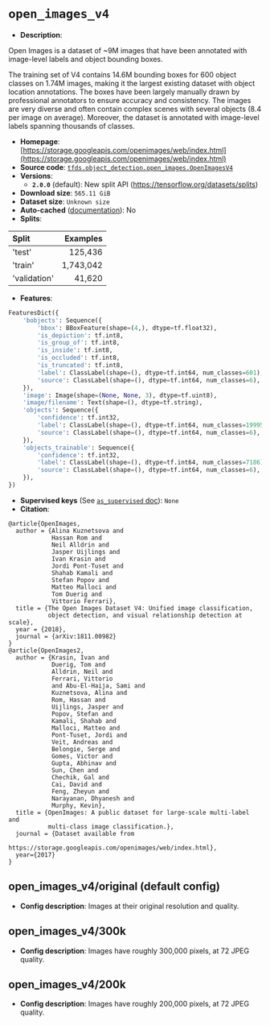 <div itemscope itemtype="http://schema.org/Dataset">
  <div itemscope itemprop="includedInDataCatalog" itemtype="http://schema.org/DataCatalog">
    <meta itemprop="name" content="TensorFlow Datasets" />
  </div>

  <meta itemprop="name" content="open_images_v4" />
  <meta itemprop="description" content="Open Images is a dataset of ~9M images that have been annotated with image-level&#10; labels and object bounding boxes.&#10;&#10;The training set of V4 contains 14.6M bounding boxes for 600 object classes on&#10;1.74M images, making it the largest existing dataset with object location&#10;annotations. The boxes have been largely manually drawn by professional&#10;annotators to ensure accuracy and consistency. The images are very diverse and&#10;often contain complex scenes with several objects (8.4 per image on average).&#10;Moreover, the dataset is annotated with image-level labels spanning thousands of&#10;classes.&#10;&#10;To use this dataset:&#10;&#10;```python&#10;import tensorflow_datasets as tfds&#10;&#10;ds = tfds.load(&#x27;open_images_v4&#x27;, split=&#x27;train&#x27;)&#10;for ex in ds.take(4):&#10;  print(ex)&#10;```&#10;&#10;See [the guide](https://www.tensorflow.org/datasets/overview) for more&#10;informations on [tensorflow_datasets](https://www.tensorflow.org/datasets).&#10;&#10;" />
  <meta itemprop="url" content="https://www.tensorflow.org/datasets/catalog/open_images_v4" />
  <meta itemprop="sameAs" content="https://storage.googleapis.com/openimages/web/index.html" />
  <meta itemprop="citation" content="@article{OpenImages,&#10;  author = {Alina Kuznetsova and&#10;            Hassan Rom and&#10;            Neil Alldrin and&#10;            Jasper Uijlings and&#10;            Ivan Krasin and&#10;            Jordi Pont-Tuset and&#10;            Shahab Kamali and&#10;            Stefan Popov and&#10;            Matteo Malloci and&#10;            Tom Duerig and&#10;            Vittorio Ferrari},&#10;  title = {The Open Images Dataset V4: Unified image classification,&#10;           object detection, and visual relationship detection at scale},&#10;  year = {2018},&#10;  journal = {arXiv:1811.00982}&#10;}&#10;@article{OpenImages2,&#10;  author = {Krasin, Ivan and&#10;            Duerig, Tom and&#10;            Alldrin, Neil and&#10;            Ferrari, Vittorio&#10;            and Abu-El-Haija, Sami and&#10;            Kuznetsova, Alina and&#10;            Rom, Hassan and&#10;            Uijlings, Jasper and&#10;            Popov, Stefan and&#10;            Kamali, Shahab and&#10;            Malloci, Matteo and&#10;            Pont-Tuset, Jordi and&#10;            Veit, Andreas and&#10;            Belongie, Serge and&#10;            Gomes, Victor and&#10;            Gupta, Abhinav and&#10;            Sun, Chen and&#10;            Chechik, Gal and&#10;            Cai, David and&#10;            Feng, Zheyun and&#10;            Narayanan, Dhyanesh and&#10;            Murphy, Kevin},&#10;  title = {OpenImages: A public dataset for large-scale multi-label and&#10;           multi-class image classification.},&#10;  journal = {Dataset available from&#10;             https://storage.googleapis.com/openimages/web/index.html},&#10;  year={2017}&#10;}" />
</div>

# `open_images_v4`

*   **Description**:

Open Images is a dataset of ~9M images that have been annotated with image-level
labels and object bounding boxes.

The training set of V4 contains 14.6M bounding boxes for 600 object classes on
1.74M images, making it the largest existing dataset with object location
annotations. The boxes have been largely manually drawn by professional
annotators to ensure accuracy and consistency. The images are very diverse and
often contain complex scenes with several objects (8.4 per image on average).
Moreover, the dataset is annotated with image-level labels spanning thousands of
classes.

*   **Homepage**:
    [https://storage.googleapis.com/openimages/web/index.html](https://storage.googleapis.com/openimages/web/index.html)
*   **Source code**:
    [`tfds.object_detection.open_images.OpenImagesV4`](https://github.com/tensorflow/datasets/tree/master/tensorflow_datasets/object_detection/open_images.py)
*   **Versions**:
    *   **`2.0.0`** (default): New split API
        (https://tensorflow.org/datasets/splits)
*   **Download size**: `565.11 GiB`
*   **Dataset size**: `Unknown size`
*   **Auto-cached**
    ([documentation](https://www.tensorflow.org/datasets/performances#auto-caching)):
    No
*   **Splits**:

Split        | Examples
:----------- | --------:
'test'       | 125,436
'train'      | 1,743,042
'validation' | 41,620

*   **Features**:

```python
FeaturesDict({
    'bobjects': Sequence({
        'bbox': BBoxFeature(shape=(4,), dtype=tf.float32),
        'is_depiction': tf.int8,
        'is_group_of': tf.int8,
        'is_inside': tf.int8,
        'is_occluded': tf.int8,
        'is_truncated': tf.int8,
        'label': ClassLabel(shape=(), dtype=tf.int64, num_classes=601),
        'source': ClassLabel(shape=(), dtype=tf.int64, num_classes=6),
    }),
    'image': Image(shape=(None, None, 3), dtype=tf.uint8),
    'image/filename': Text(shape=(), dtype=tf.string),
    'objects': Sequence({
        'confidence': tf.int32,
        'label': ClassLabel(shape=(), dtype=tf.int64, num_classes=19995),
        'source': ClassLabel(shape=(), dtype=tf.int64, num_classes=6),
    }),
    'objects_trainable': Sequence({
        'confidence': tf.int32,
        'label': ClassLabel(shape=(), dtype=tf.int64, num_classes=7186),
        'source': ClassLabel(shape=(), dtype=tf.int64, num_classes=6),
    }),
})
```
*   **Supervised keys** (See
    [`as_supervised` doc](https://www.tensorflow.org/datasets/api_docs/python/tfds/load#args)):
    `None`
*   **Citation**:

```
@article{OpenImages,
  author = {Alina Kuznetsova and
            Hassan Rom and
            Neil Alldrin and
            Jasper Uijlings and
            Ivan Krasin and
            Jordi Pont-Tuset and
            Shahab Kamali and
            Stefan Popov and
            Matteo Malloci and
            Tom Duerig and
            Vittorio Ferrari},
  title = {The Open Images Dataset V4: Unified image classification,
           object detection, and visual relationship detection at scale},
  year = {2018},
  journal = {arXiv:1811.00982}
}
@article{OpenImages2,
  author = {Krasin, Ivan and
            Duerig, Tom and
            Alldrin, Neil and
            Ferrari, Vittorio
            and Abu-El-Haija, Sami and
            Kuznetsova, Alina and
            Rom, Hassan and
            Uijlings, Jasper and
            Popov, Stefan and
            Kamali, Shahab and
            Malloci, Matteo and
            Pont-Tuset, Jordi and
            Veit, Andreas and
            Belongie, Serge and
            Gomes, Victor and
            Gupta, Abhinav and
            Sun, Chen and
            Chechik, Gal and
            Cai, David and
            Feng, Zheyun and
            Narayanan, Dhyanesh and
            Murphy, Kevin},
  title = {OpenImages: A public dataset for large-scale multi-label and
           multi-class image classification.},
  journal = {Dataset available from
             https://storage.googleapis.com/openimages/web/index.html},
  year={2017}
}
```

## open_images_v4/original (default config)

*   **Config description**: Images at their original resolution and quality.

## open_images_v4/300k

*   **Config description**: Images have roughly 300,000 pixels, at 72 JPEG
    quality.

## open_images_v4/200k

*   **Config description**: Images have roughly 200,000 pixels, at 72 JPEG
    quality.
